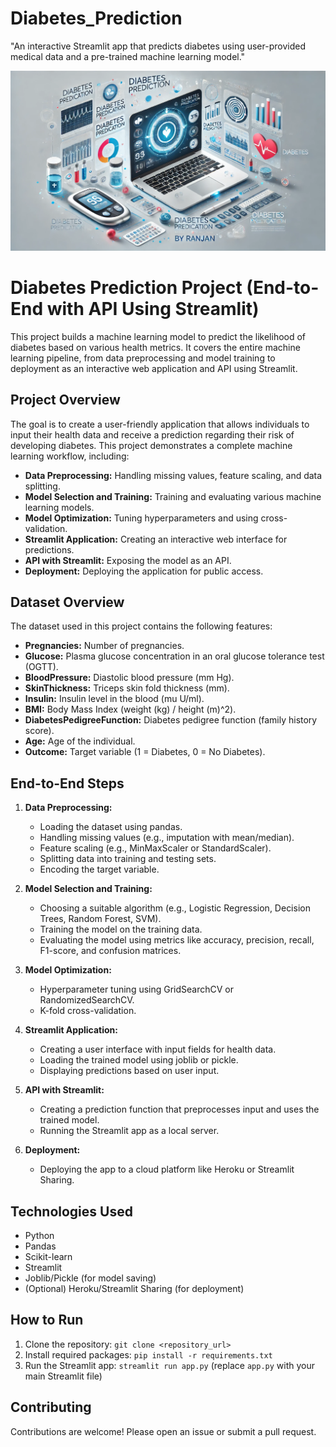 # Diabetes_Prediction
"An interactive Streamlit app that predicts diabetes using user-provided medical data and a pre-trained machine learning model."

<img src="https://github.com/rpjinu/Diabetes_Prediction/blob/main/diabetes_prediction_image.png" width=800>

# Diabetes Prediction Project (End-to-End with API Using Streamlit)

This project builds a machine learning model to predict the likelihood of diabetes based on various health metrics. It covers the entire machine learning pipeline, from data preprocessing and model training to deployment as an interactive web application and API using Streamlit.

## Project Overview

The goal is to create a user-friendly application that allows individuals to input their health data and receive a prediction regarding their risk of developing diabetes. This project demonstrates a complete machine learning workflow, including:

*   **Data Preprocessing:** Handling missing values, feature scaling, and data splitting.
*   **Model Selection and Training:** Training and evaluating various machine learning models.
*   **Model Optimization:** Tuning hyperparameters and using cross-validation.
*   **Streamlit Application:** Creating an interactive web interface for predictions.
*   **API with Streamlit:** Exposing the model as an API.
*   **Deployment:** Deploying the application for public access.

## Dataset Overview

The dataset used in this project contains the following features:

*   **Pregnancies:** Number of pregnancies.
*   **Glucose:** Plasma glucose concentration in an oral glucose tolerance test (OGTT).
*   **BloodPressure:** Diastolic blood pressure (mm Hg).
*   **SkinThickness:** Triceps skin fold thickness (mm).
*   **Insulin:** Insulin level in the blood (mu U/ml).
*   **BMI:** Body Mass Index (weight (kg) / height (m)^2).
*   **DiabetesPedigreeFunction:** Diabetes pedigree function (family history score).
*   **Age:** Age of the individual.
*   **Outcome:** Target variable (1 = Diabetes, 0 = No Diabetes).

## End-to-End Steps

1.  **Data Preprocessing:**
    *   Loading the dataset using pandas.
    *   Handling missing values (e.g., imputation with mean/median).
    *   Feature scaling (e.g., MinMaxScaler or StandardScaler).
    *   Splitting data into training and testing sets.
    *   Encoding the target variable.

2.  **Model Selection and Training:**
    *   Choosing a suitable algorithm (e.g., Logistic Regression, Decision Trees, Random Forest, SVM).
    *   Training the model on the training data.
    *   Evaluating the model using metrics like accuracy, precision, recall, F1-score, and confusion matrices.

3.  **Model Optimization:**
    *   Hyperparameter tuning using GridSearchCV or RandomizedSearchCV.
    *   K-fold cross-validation.

4.  **Streamlit Application:**
    *   Creating a user interface with input fields for health data.
    *   Loading the trained model using joblib or pickle.
    *   Displaying predictions based on user input.

5.  **API with Streamlit:**
    *   Creating a prediction function that preprocesses input and uses the trained model.
    *   Running the Streamlit app as a local server.

6.  **Deployment:**
    *   Deploying the app to a cloud platform like Heroku or Streamlit Sharing.

## Technologies Used

*   Python
*   Pandas
*   Scikit-learn
*   Streamlit
*   Joblib/Pickle (for model saving)
*   (Optional) Heroku/Streamlit Sharing (for deployment)

## How to Run

1.  Clone the repository: `git clone <repository_url>`
2.  Install required packages: `pip install -r requirements.txt`
3.  Run the Streamlit app: `streamlit run app.py` (replace `app.py` with your main Streamlit file)

## Contributing

Contributions are welcome! Please open an issue or submit a pull request.
